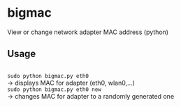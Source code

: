 # bigmac
View or change network adapter MAC address (python)

## Usage
<code>
sudo python bigmac.py eth0  
</code>-> displays MAC for adapter (eth0, wlan0,...)

<code>
sudo python bigmac.py eth0 new  
</code>-> changes MAC for adapter to a randomly generated one
